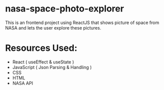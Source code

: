 # nasa-space-photo-explorer
This is an frontend project using ReactJS that shows picture of space from NASA and lets the user explore these pictures.


# Resources Used:

- React ( useEffect & useState )
- JavaScript ( Json Parsing & Handling )
- CSS
- HTML 
- NASA API 
